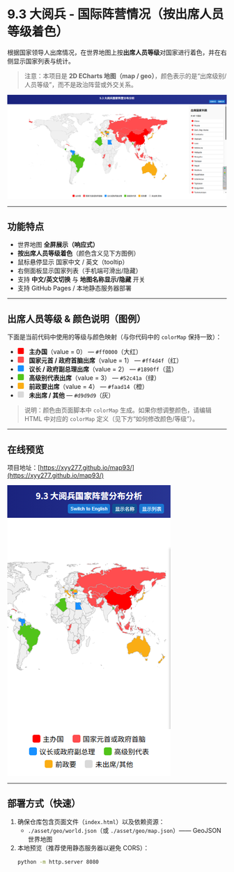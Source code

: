 # 9.3 大阅兵 - 国际阵营情况（按出席人员等级着色）

根据国家领导人出席情况，在世界地图上按**出席人员等级**对国家进行着色，并在右侧显示国家列表与统计。

> 注意：本项目是 **2D ECharts 地图（map / geo）**，颜色表示的是“出席级别/人员等级”，而不是政治阵营或外交关系。

![Web页面效果预览](asset/screenshot.png)

---

## 功能特点

- 世界地图 **全屏展示（响应式）**  
- **按出席人员等级着色**（颜色含义见下方图例）  
- 鼠标悬停显示 国家中文 / 英文（tooltip）  
- 右侧面板显示国家列表（手机端可滑出/隐藏）  
- 支持 **中文/英文切换** 与 **地图名称显示/隐藏** 开关  
- 支持 GitHub Pages / 本地静态服务器部署

---

## 出席人员等级 & 颜色说明（图例）

下面是当前代码中使用的等级与颜色映射（与你代码中的 `colorMap` 保持一致）：

- <span style="display:inline-block;width:14px;height:14px;background:#ff0000;border-radius:2px;margin-right:8px;"></span> **主办国**（value = 0） — `#ff0000`（大红）  
- <span style="display:inline-block;width:14px;height:14px;background:#ff4d4f;border-radius:2px;margin-right:8px;"></span> **国家元首 / 政府首脑出席**（value = 1） — `#ff4d4f`（红）  
- <span style="display:inline-block;width:14px;height:14px;background:#1890ff;border-radius:2px;margin-right:8px;"></span> **议长 / 政府副总理出席**（value = 2） — `#1890ff`（蓝）  
- <span style="display:inline-block;width:14px;height:14px;background:#52c41a;border-radius:2px;margin-right:8px;"></span> **高级别代表出席**（value = 3） — `#52c41a`（绿）  
- <span style="display:inline-block;width:14px;height:14px;background:#faad14;border-radius:2px;margin-right:8px;"></span> **前政要出席**（value = 4） — `#faad14`（橙）  
- <span style="display:inline-block;width:14px;height:14px;background:#d9d9d9;border-radius:2px;margin-right:8px;"></span> **未出席 / 其他** — `#d9d9d9`（灰）

> 说明：颜色由页面脚本中 `colorMap` 生成。如果你想调整颜色，请编辑 HTML 中对应的 `colorMap` 定义（见下方“如何修改颜色/等级”）。

---


## 在线预览

项目地址：[https://xyy277.github.io/map93/](https://xyy277.github.io/map93/)

![移动端页面效果预览](asset/app.png)

---

## 部署方式（快速）

1. 确保仓库包含页面文件（`index.html`）以及依赖资源：
   - `./asset/geo/world.json`（或 `./asset/geo/map.json`）—— GeoJSON 世界地图
2. 本地预览（推荐使用静态服务器以避免 CORS）：
   ```bash
   python -m http.server 8080
